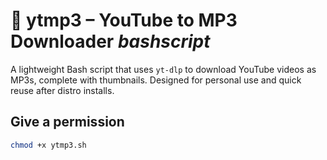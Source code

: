 # 🎵 ytmp3 – YouTube to MP3 Downloader *bashscript*

A lightweight Bash script that uses `yt-dlp` to download YouTube videos as MP3s, complete with thumbnails. Designed for personal use and quick reuse after distro installs.

## Give a permission
```zsh
chmod +x ytmp3.sh
```

